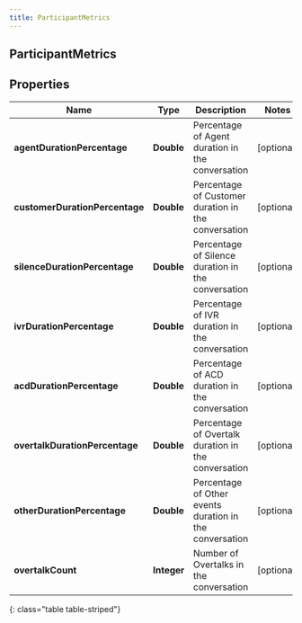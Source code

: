 ```yaml
---
title: ParticipantMetrics
---
```

## ParticipantMetrics


## Properties

| Name | Type | Description | Notes |
| ------------ | ------------- | ------------- | ------------- |
| **agentDurationPercentage** | <!----><!---->**Double**<!----> | Percentage of Agent duration in the conversation |  [optional] |
| **customerDurationPercentage** | <!----><!---->**Double**<!----> | Percentage of Customer duration in the conversation |  [optional] |
| **silenceDurationPercentage** | <!----><!---->**Double**<!----> | Percentage of Silence duration in the conversation |  [optional] |
| **ivrDurationPercentage** | <!----><!---->**Double**<!----> | Percentage of IVR duration in the conversation |  [optional] |
| **acdDurationPercentage** | <!----><!---->**Double**<!----> | Percentage of ACD duration in the conversation |  [optional] |
| **overtalkDurationPercentage** | <!----><!---->**Double**<!----> | Percentage of Overtalk duration in the conversation |  [optional] |
| **otherDurationPercentage** | <!----><!---->**Double**<!----> | Percentage of Other events duration in the conversation |  [optional] |
| **overtalkCount** | <!----><!---->**Integer**<!----> | Number of Overtalks in the conversation |  [optional] |
{: class="table table-striped"}



